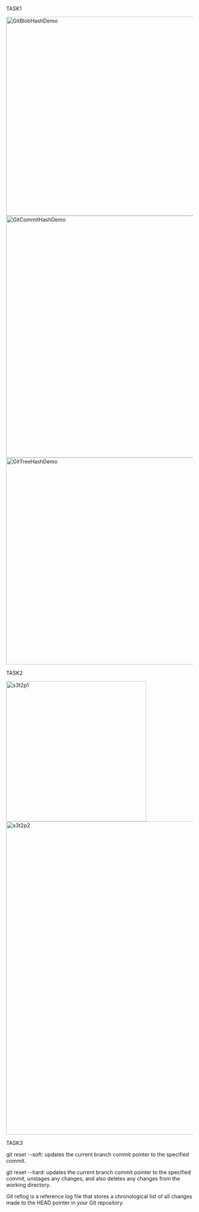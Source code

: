 TASK1

<img width="536" alt="GitBlobHashDemo" src="https://github.com/user-attachments/assets/1a53094f-18e8-4ea1-bfc3-cccb20cdaa83">
<img width="652" alt="GitCommitHashDemo" src="https://github.com/user-attachments/assets/ff90aed4-8b19-41cb-bbcf-2b9f06d54c3e">
<img width="558" alt="GitTreeHashDemo" src="https://github.com/user-attachments/assets/1fa62b6d-753a-473f-965a-906557265fd3">

TASK2

<img width="378" alt="s3t2p1" src="https://github.com/user-attachments/assets/a3739d9a-8e18-445e-ad68-406856d8fe3a">
<img width="844" alt="s3t2p2" src="https://github.com/user-attachments/assets/2425c1c0-15ec-42f1-9b40-c75b3349a8ae">

TASK3

git reset --soft: updates the current branch commit pointer to the specified commit.

git reset --hard: updates the current branch commit pointer to the specified commit, unstages any changes, and also deletes any changes from the working directory.

Git reflog is a reference log file that stores a chronological list of all changes made to the HEAD pointer in your Git repository.
